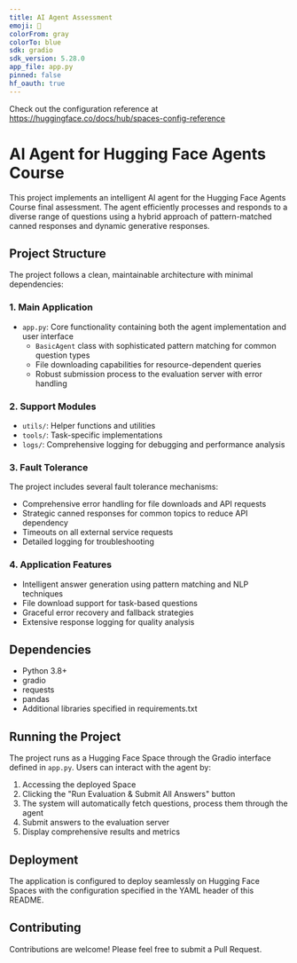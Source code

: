 ```yaml
---
title: AI Agent Assessment
emoji: 🐨
colorFrom: gray
colorTo: blue
sdk: gradio
sdk_version: 5.28.0
app_file: app.py
pinned: false
hf_oauth: true
---
```


Check out the configuration reference at https://huggingface.co/docs/hub/spaces-config-reference

# AI Agent for Hugging Face Agents Course

This project implements an intelligent AI agent for the Hugging Face Agents Course final assessment. The agent efficiently processes and responds to a diverse range of questions using a hybrid approach of pattern-matched canned responses and dynamic generative responses.

## Project Structure

The project follows a clean, maintainable architecture with minimal dependencies:

### 1. Main Application
- `app.py`: Core functionality containing both the agent implementation and user interface
  - `BasicAgent` class with sophisticated pattern matching for common question types
  - File downloading capabilities for resource-dependent queries
  - Robust submission process to the evaluation server with error handling

### 2. Support Modules
- `utils/`: Helper functions and utilities
- `tools/`: Task-specific implementations
- `logs/`: Comprehensive logging for debugging and performance analysis

### 3. Fault Tolerance
The project includes several fault tolerance mechanisms:
- Comprehensive error handling for file downloads and API requests
- Strategic canned responses for common topics to reduce API dependency
- Timeouts on all external service requests
- Detailed logging for troubleshooting

### 4. Application Features
- Intelligent answer generation using pattern matching and NLP techniques
- File download support for task-based questions
- Graceful error recovery and fallback strategies
- Extensive response logging for quality analysis

## Dependencies

- Python 3.8+
- gradio
- requests
- pandas
- Additional libraries specified in requirements.txt

## Running the Project

The project runs as a Hugging Face Space through the Gradio interface defined in `app.py`. Users can interact with the agent by:

1. Accessing the deployed Space
2. Clicking the "Run Evaluation & Submit All Answers" button
3. The system will automatically fetch questions, process them through the agent
4. Submit answers to the evaluation server
5. Display comprehensive results and metrics

## Deployment

The application is configured to deploy seamlessly on Hugging Face Spaces with the configuration specified in the YAML header of this README.

## Contributing

Contributions are welcome! Please feel free to submit a Pull Request.
